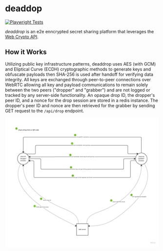# deaddop

[![Playwright Tests](https://github.com/dallen4/deaddrop/actions/workflows/ci_workflow.yml/badge.svg?branch=main)](https://github.com/dallen4/deaddrop/actions/workflows/ci_workflow.yml)

*deaddrop* is an e2e enncrypted secret sharing platform that leverages the [Web Crypto API](https://developer.mozilla.org/en-US/docs/Web/API/Web_Crypto_API).

## How it Works

Utilizing public key infrastructure patterns, deaddrop uses AES (with GCM) and Eliptical Curve (ECDH) cryptographic methods to generate keys and obfuscate payloads then SHA-256 is used after handoff for verifying data integrity. All keys are exchanged through peer-to-peer connections over WebRTC allowing all key and payload communications to remain solely between the two peers ("dropper" and "grabber") and are not logged or tracked by any server-side functionality. An opaque drop ID, the dropper's peer ID, and a nonce for the drop session are stored in a redis instance. The dropper's peer ID and nonce are then retrieved for the grabber by sending GET request to the `/api/drop` endpoint.

![deaddrop diagram](assets/deaddrop.jpeg)
